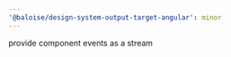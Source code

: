 ```yaml
---
'@baloise/design-system-output-target-angular': minor
---
```


provide component events as a stream

